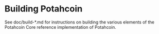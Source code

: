 Building Potahcoin
================

See doc/build-*.md for instructions on building the various
elements of the Potahcoin Core reference implementation of Potahcoin.
